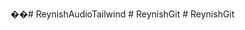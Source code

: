 ��#   R e y n i s h A u d i o T a i l w i n d 
 
 #   R e y n i s h G i t 
 
 #   R e y n i s h G i t 
 
 
